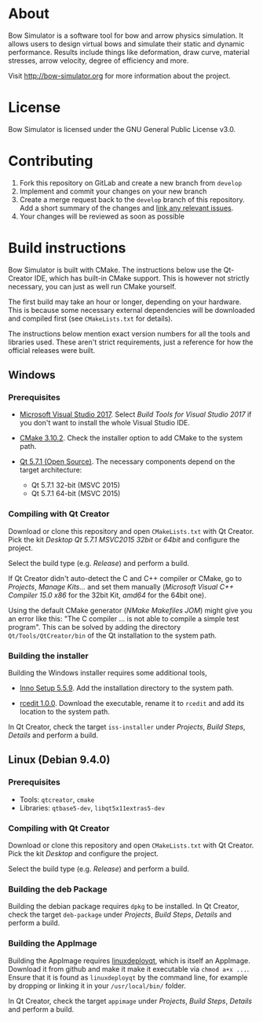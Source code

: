 # About

Bow Simulator is a software tool for bow and arrow physics simulation.
It allows users to design virtual bows and simulate their static and dynamic performance.
Results include things like deformation, draw curve, material stresses, arrow velocity, degree of efficiency and more.

Visit http://bow-simulator.org for more information about the project.

# License

Bow Simulator is licensed under the GNU General Public License v3.0.

# Contributing

1. Fork this repository on GitLab and create a new branch from `develop`
2. Implement and commit your changes on your new branch
3. Create a merge request back to the `develop` branch of this repository. Add a short summary of the changes and [link any relevant issues](https://docs.gitlab.com/ce/user/project/issues/crosslinking_issues.html).
4. Your changes will be reviewed as soon as possible

# Build instructions

Bow Simulator is built with CMake.
The instructions below use the Qt-Creator IDE, which has built-in CMake support.
This is however not strictly necessary, you can just as well run CMake yourself.

The first build may take an hour or longer, depending on your hardware.
This is because some necessary external dependencies will be downloaded and compiled first (see `CMakeLists.txt` for details).

The instructions below mention exact version numbers for all the tools and libraries used.
These aren't strict requirements, just a reference for how the official releases were built.

## Windows

### Prerequisites

* [Microsoft Visual Studio 2017](https://www.visualstudio.com/downloads/). Select *Build Tools for Visual Studio 2017* if you don't want to install the whole Visual Studio IDE.

* [CMake 3.10.2](https://cmake.org/download/). Check the installer option to add CMake to the system path.

* [Qt 5.7.1 (Open Source)](https://www.qt.io/download). The necessary components depend on the target architecture:
    * Qt 5.7.1 32-bit (MSVC 2015)
    * Qt 5.7.1 64-bit (MSVC 2015)

### Compiling with Qt Creator

Download or clone this repository and open `CMakeLists.txt` with Qt Creator.
Pick the kit *Desktop Qt 5.7.1 MSVC2015 32bit* or *64bit* and configure the project.

Select the build type (e.g. *Release*) and perform a build.

If Qt Creator didn't auto-detect the C and C++ compiler or CMake, go to *Projects*, *Manage Kits...* and set them manually (*Microsoft Visual C++ Compiler 15.0 x86* for the 32bit Kit, *amd64* for the 64bit one).

Using the default CMake generator (*NMake Makefiles JOM*) might give you an error like this: "The C compiler ... is not able to compile a simple test program".
This can be solved by adding the directory `Qt/Tools/QtCreator/bin` of the Qt installation to the system path.

### Building the installer

Building the Windows installer requires some additional tools,

* [Inno Setup 5.5.9](http://www.jrsoftware.org/isdl.php). Add the installation directory to the system path.

* [rcedit 1.0.0](https://github.com/electron/rcedit/releases). Download the executable, rename it to `rcedit` and add its location to the system path.

In Qt Creator, check the target `iss-installer` under *Projects*, *Build Steps*, *Details* and perform a build.

## Linux (Debian 9.4.0)

### Prerequisites

* Tools: `qtcreator`, `cmake`
* Libraries: `qtbase5-dev`, `libqt5x11extras5-dev`

### Compiling with Qt Creator

Download or clone this repository and open `CMakeLists.txt` with Qt Creator.
Pick the kit *Desktop* and configure the project.

Select the build type (e.g. *Release*) and perform a build.

### Building the deb Package

Building the debian package requires `dpkg` to be installed. In Qt Creator, check the target `deb-package` under *Projects*, *Build Steps*, *Details* and perform a build.

### Building the AppImage

Building the AppImage requires [linuxdeployqt](https://github.com/probonopd/linuxdeployqt/releases), which is itself an AppImage.
Download it from github and make it make it executable via `chmod a+x ...`.
Ensure that it is found as `linuxdeployqt` by the command line, for example by dropping or linking it in your `/usr/local/bin/` folder.

In Qt Creator, check the target `appimage` under *Projects*, *Build Steps*, *Details* and perform a build.
